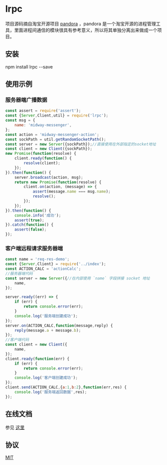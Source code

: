 # lrpc
项目源码摘自淘宝开源项目 [pandora](https://github.com/midwayjs/pandora) ，pandora 是一个淘宝开源的进程管理工具，里面进程间通信的模块很具有参考意义，所以将其单独分离出来做成一个项目。

## 安装

npm install lrpc --save

## 使用示例

### 服务器端广播数据
```javascript
const assert = require('assert');
const {Server,Client,util} = require('lrpc');
const msg = {
    name: 'midway-messenger',
};
const action = 'midway-messenger-action';
const sockPath = util.getRandomSocketPath();
const server = new Server({sockPath});//直接使用在外部指定的socket地址
const client = new Client({sockPath});
new Promise(function(resolve) {
    client.ready(function() {
        resolve(client);
    });
}).then(function() {
    server.broadcast(action, msg);
    return new Promise(function(resolve) {
        client.on(action, (message) => {
            assert(message.name === msg.name);
            resolve();
        });
    });
}).then(function() {
    console.info('成功');
    assert(true);
}).catch(function() {
    assert(false);
});
```

### 客户端远程请求服务器端

```javascript
const name = 'req-res-demo';
const {Server,Client} = require('../index');
const ACTION_CALC = 'actionCalc';
//服务器端代码
const server = new Server({//在内部使用 `name` 字段拼接 socket 地址
    name,
});

server.ready((err) => {
    if (err) {
        return console.error(err);
    }
    console.log('服务端创建成功');
});
server.on(ACTION_CALC,function(message,reply) {
    reply(message.a + message.b);
});
//客户端代码
const client = new Client({
    name,
});
client.ready(function(err) {
    if (err) {
        return console.error(err);
    }
    console.log('客户端创建成功');
});
client.send(ACTION_CALC,{a:1,b:2},function(err,res) {
    console.log('服务端返回数据',res);
});
```

## 在线文档

参见 [这里](https://doclets.io/yunnysunny/lrpc/master)

## 协议

[MIT](LICENSE)